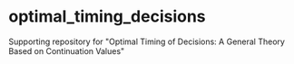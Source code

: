 # optimal_timing_decisions
Supporting repository for "Optimal Timing of Decisions: A General Theory Based on Continuation Values"
